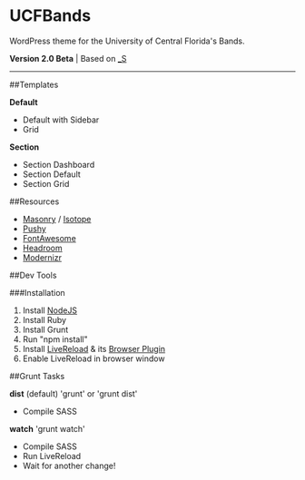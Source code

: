 # UCFBands
WordPress theme for the University of Central Florida's Bands.

**Version 2.0 Beta** | Based on [_S](http://underscores.me/)

------

##Templates

**Default**
- Default with Sidebar
- Grid

**Section**
- Section Dashboard
- Section Default
- Section Grid

##Resources

- [Masonry](http://masonry.desandro.com/) / [Isotope](http://isotope.metafizzy.co/)
- [Pushy](http://www.christopheryee.ca/pushy/)
- [FontAwesome](http://fortawesome.github.io/Font-Awesome/)
- [Headroom](http://wicky.nillia.ms/headroom.js/)
- [Modernizr](http://modernizr.com/)

##Dev Tools

###Installation

1.  Install [NodeJS](https://nodejs.org/)
2.  Install Ruby
3.  Install Grunt
4.  Run "npm install"
5.  Install [LiveReload](http://livereload.com/#download) & its [Browser Plugin](https://chrome.google.com/webstore/detail/livereload/jnihajbhpnppcggbcgedagnkighmdlei?hl=en)
6.  Enable LiveReload in browser window


##Grunt Tasks

**dist** (default)
'grunt' or 'grunt dist'

- Compile SASS

**watch**
'grunt watch'

- Compile SASS
- Run LiveReload
- Wait for another change!